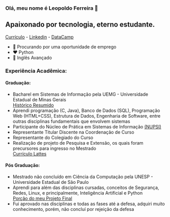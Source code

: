 ### Olá, meu nome é Leopoldo Ferreira 👋

## Apaixonado por tecnologia, eterno estudante.

[Currículo](https://github.com/leopoldoferreira/leopoldoferreira/blob/main/Currículo%20-%20Leopoldo%20Ferreira.docx.pdf) - 
[Linkedin](https://linkedin.com/in/leopoldo-ferreira) - 
[DataCamp](https://www.datacamp.com/profile/leopoldoferreira)

- :eyes: Procurando por uma oportunidade de emprego
- :heart: Python 
- 🗽 Inglês Avançado <br>

### Experiência Acadêmica:

#### Graduação:
- Bacharel em Sistemas de Informação pela UEMG - Universidade Estadual de Minas Gerais <br>
[Histórico Resumido](https://github.com/leopoldoferreira/leopoldoferreira/blob/main/faculdade/historico_resumido.pdf) <br>
- Aprendi programação (C, Java), Banco de Dados (SQL), Programação Web (HTML+CSS), Estrutura de Dados, Engenharia de Software, entre outras disciplinas fundamentais que envolvem sistemas
- Participante do Núcleo de Prática em Sistemas de Informação [(NUPSI)](https://github.com/UEMGNUPSI)
- Representante Titular Discente na Coordenação de Curso
- Representante do Colegiado do Curso
- Realização de projeto de Pesquisa e Extensão, os quais foram precursores para ingresso no Mestrado <br>
[Currículo Lattes](http://lattes.cnpq.br/7733759309376292) <br>

#### Pós Graduação:
- Mestrado não concluído em Ciência da Computação pela UNESP - Universidade Estadual de São Paulo <br>
- Aprendi para além das disciplinas cursadas, conceitos de Segurança, Redes, Linux, e principalmente, Inteligência Artificial e Python <br>
[Porção do meu Projeto Final](https://github.com/leopoldoferreira/domain-classifier)
- Fui aprovado nas disciplinas e todas as fases até a defesa, adquiri muito conhecimento, porém, não concluí por rejeição da defesa <br>


[linkedin]: https://linkedin.com/in/leopoldo-ferreira
[datacamp]: https://www.datacamp.com/profile/leopoldoferreira
